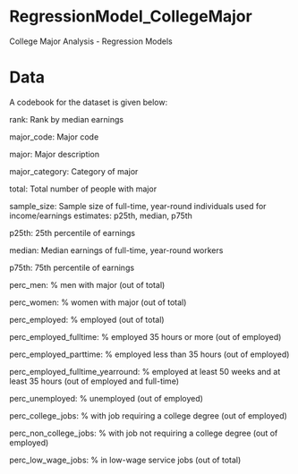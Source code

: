 # RegressionModel_CollegeMajor
College Major Analysis - Regression Models 

# Data
A codebook for the dataset is given below:

rank: Rank by median earnings

major_code: Major code

major: Major description

major_category: Category of major

total: Total number of people with major

sample_size: Sample size of full-time, year-round individuals used for income/earnings estimates: p25th, median, p75th

p25th: 25th percentile of earnings

median: Median earnings of full-time, year-round workers

p75th: 75th percentile of earnings

perc_men: % men with major (out of total)

perc_women: % women with major (out of total)

perc_employed: % employed (out of total)

perc_employed_fulltime: % employed 35 hours or more (out of employed)

perc_employed_parttime: % employed less than 35 hours (out of employed)

perc_employed_fulltime_yearround: % employed at least 50 weeks and at least 35 hours (out of employed and full-time)

perc_unemployed: % unemployed (out of employed)

perc_college_jobs: % with job requiring a college degree (out of employed)

perc_non_college_jobs: % with job not requiring a college degree (out of employed)

perc_low_wage_jobs: % in low-wage service jobs (out of total)


